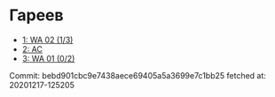 # Гареев
- [1: WA 02 (1/3)](1.md)
- [2: AC](2.md)
- [3: WA 01 (0/2)](3.md)

Commit: bebd901cbc9e7438aece69405a5a3699e7c1bb25
 fetched at: 20201217-125205

